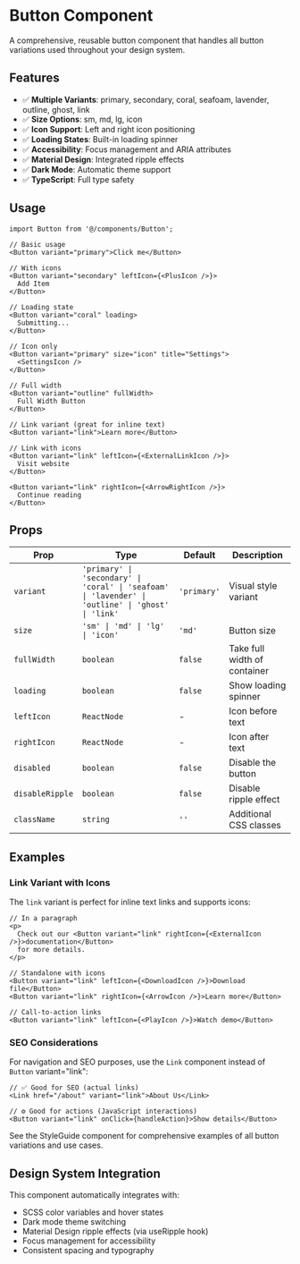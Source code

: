# Button Component

A comprehensive, reusable button component that handles all button variations used throughout your design system.

## Features

- ✅ **Multiple Variants**: primary, secondary, coral, seafoam, lavender, outline, ghost, link
- ✅ **Size Options**: sm, md, lg, icon
- ✅ **Icon Support**: Left and right icon positioning
- ✅ **Loading States**: Built-in loading spinner
- ✅ **Accessibility**: Focus management and ARIA attributes
- ✅ **Material Design**: Integrated ripple effects
- ✅ **Dark Mode**: Automatic theme support
- ✅ **TypeScript**: Full type safety

## Usage

```tsx
import Button from '@/components/Button';

// Basic usage
<Button variant="primary">Click me</Button>

// With icons
<Button variant="secondary" leftIcon={<PlusIcon />}>
  Add Item
</Button>

// Loading state
<Button variant="coral" loading>
  Submitting...
</Button>

// Icon only
<Button variant="primary" size="icon" title="Settings">
  <SettingsIcon />
</Button>

// Full width
<Button variant="outline" fullWidth>
  Full Width Button
</Button>

// Link variant (great for inline text)
<Button variant="link">Learn more</Button>

// Link with icons
<Button variant="link" leftIcon={<ExternalLinkIcon />}>
  Visit website
</Button>

<Button variant="link" rightIcon={<ArrowRightIcon />}>
  Continue reading
</Button>
```

## Props

| Prop | Type | Default | Description |
|------|------|---------|-------------|
| `variant` | `'primary' \| 'secondary' \| 'coral' \| 'seafoam' \| 'lavender' \| 'outline' \| 'ghost' \| 'link'` | `'primary'` | Visual style variant |
| `size` | `'sm' \| 'md' \| 'lg' \| 'icon'` | `'md'` | Button size |
| `fullWidth` | `boolean` | `false` | Take full width of container |
| `loading` | `boolean` | `false` | Show loading spinner |
| `leftIcon` | `ReactNode` | - | Icon before text |
| `rightIcon` | `ReactNode` | - | Icon after text |
| `disabled` | `boolean` | `false` | Disable the button |
| `disableRipple` | `boolean` | `false` | Disable ripple effect |
| `className` | `string` | `''` | Additional CSS classes |

## Examples

### Link Variant with Icons

The `link` variant is perfect for inline text links and supports icons:

```tsx
// In a paragraph
<p>
  Check out our <Button variant="link" rightIcon={<ExternalIcon />}>documentation</Button> 
  for more details.
</p>

// Standalone with icons
<Button variant="link" leftIcon={<DownloadIcon />}>Download file</Button>
<Button variant="link" rightIcon={<ArrowIcon />}>Learn more</Button>

// Call-to-action links
<Button variant="link" leftIcon={<PlayIcon />}>Watch demo</Button>
```

### SEO Considerations

For navigation and SEO purposes, use the `Link` component instead of `Button` variant="link":

```tsx
// ✅ Good for SEO (actual links)
<Link href="/about" variant="link">About Us</Link>

// ⚙️ Good for actions (JavaScript interactions)  
<Button variant="link" onClick={handleAction}>Show details</Button>
```

See the StyleGuide component for comprehensive examples of all button variations and use cases.

## Design System Integration

This component automatically integrates with:
- SCSS color variables and hover states
- Dark mode theme switching
- Material Design ripple effects (via useRipple hook)
- Focus management for accessibility
- Consistent spacing and typography
